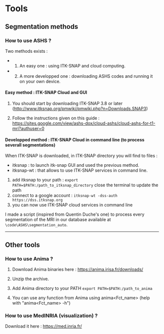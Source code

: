 # Tools 

## Segmentation methods 
### How to use ASHS ?

Two methods exists :
* 1) An easy one : using ITK-SNAP and cloud computing.
* 2) A more developped one : downloading ASHS codes and running it on your own device.

#### Easy method : ITK-SNAP Cloud and GUI

1) You should start by downloading ITK-SNAP 3.8 or later (http://www.itksnap.org/pmwiki/pmwiki.php?n=Downloads.SNAP3)

2) Follow the instructions given on this guide : https://sites.google.com/view/ashs-dox/cloud-ashs/cloud-ashs-for-t1-mri?authuser=0

#### Developped method : ITK-SNAP Cloud in command line (to process severall segmentations)

When ITK-SNAP is downloaded, in ITK-SNAP directory you will find to files :
* itksnap : to launch itk-snap GUI and used the previous method.
* itksnap-wt : that allows to use ITK-SNAP services in command line.

1. add itksnap to your path : 
`export PATH=$PATH:/path_to_itksnap_directory`
close the terminal to update the path
2. connect to a google account :
`itksnap-wt -dss-auth https://dss.itksnap.org`
3. you can now use ITK-SNAP cloud services in command line

I made a script (inspired from Quentin Duche's one) to process every segmentation of the MRI in our database available at `\code\ASHS\segmentation_auto`.



--------------------------

## Other tools

### How to use Anima ?

1) Download Anima binaries here :
https://anima.irisa.fr/downloads/

2) Unzip the archive.

3) Add Anima directory to your PATH
`export PATH=$PATH:/path_to_anima`

4) You can use any function from Anima using anima\<Fct_name\> (help with "anima\<Fct_name\> -h")

### How to use MedINRIA (visualization) ?

Download it here :
https://med.inria.fr/